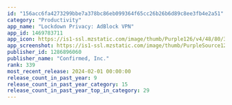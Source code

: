 ```yaml
---
id: "156acc6fa4273299bbe7a378bc86eb099364f65cc26b26b6d89c8ee3fb4e2a51"
category: "Productivity"
app_name: "Lockdown Privacy: AdBlock VPN"
app_id: 1469783711
app_icon: https://is1-ssl.mzstatic.com/image/thumb/Purple126/v4/48/80/34/48803473-993a-a574-02f5-3a1fb9db19a7/AppIcon-0-0-1x_U007emarketing-0-10-0-sRGB-0-85-220.png/1024x1024bb.png
app_screenshot: https://is1-ssl.mzstatic.com/image/thumb/PurpleSource122/v4/4d/cb/5e/4dcb5eac-c36c-c9e0-d76b-126400124ef1/b8cd90cd-1293-4512-87fb-bfad790e4b31_image.png/1242x2688bb.png
publisher_id: 1286896060
publisher_name: "Confirmed, Inc."
rank: 339
most_recent_release: 2024-02-01 00:00:00
release_count_in_past_year: 9
release_count_in_past_year_category: 15
release_count_in_past_year_top_in_category: 29
---
```

